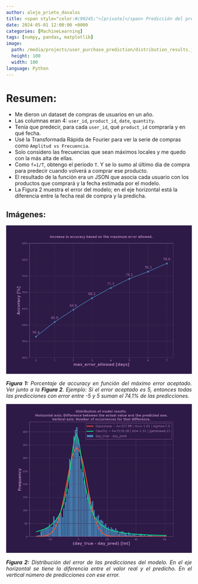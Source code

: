 ```yaml
---
author: alejo_prieto_davalos
title: <span style="color:#c90245;">[private]</span> Predicción del próximo día de compra de usuarios
date: 2024-05-01 12:00:00 +0000
categories: [MachineLearning]
tags: [numpy, pandas, matplotlib]
image:
  path: /media/projects/user_purchase_prediction/distribution_results.jpeg
  height: 100
  width: 100
language: Python
---
```


# Resumen:
- Me dieron un dataset de compras de usuarios en un año.
- Las columnas eran 4: `user_id`, `product_id`, `date`, `quantity`.
- Tenía que predecir, para cada `user_id`, qué `product_id` compraría y en qué fecha.
- Usé la Transformada Rápida de Fourier para ver la serie de compras como `Amplitud vs Frecuencia`.
- Solo considero las frecuencias que sean máximos locales y me quedo con la más alta de ellas.
- Como `f=1/T`, obtengo el periodo `T`. Y se lo sumo al último dia de compra para predecir cuando volverá a comprar ese producto.
- El resultado de la función era un JSON que asocia cada usuario con los productos que comprará y la fecha estimada por el modelo.
- La Figura 2 muestra el error del modelo; en el eje horizontal está la diferencia entre la fecha real de compra y la predicha.


## Imágenes:
<div style="text-align: justify;">
  <img src="/media/projects/user_purchase_prediction/accuracy_vs_max_error.jpeg" alt="Error máximo permitido.">
  <p style="width: 100%"><em><b>Figura 1:</b> Porcentaje de accuracy en función del máximo error aceptado. Ver junto a la <b>Figura 2</b>. Ejemplo: Si el error aceptado es 5, entonces todas las predicciones con error entre -5 y 5 suman el 74.1% de las predicciones.</em></p>
</div>

<div style="text-align: justify;">
  <img src="/media/projects/user_purchase_prediction/distribution_results.jpeg" alt="Puntos de dato recolectados.">
  <p style="width: 100%"><em><b>Figura 2:</b> Distribución del error de las predicciones del modelo. En el eje horizontal se tiene la diferencia entre el valor real y el predicho. En el vertical número de predicciones con ese error.</em></p>
</div>
